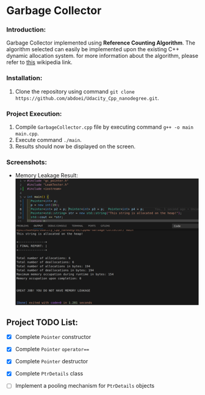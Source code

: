 # Garbage Collector

### Introduction:

Garbage Collector implemented using **Reference Counting Algorithm**. The algorithm selected can easily be implemented upon the existing C++ dynamic allocation system. for more information about the algorithm, please refer to [this](https://en.wikipedia.org/wiki/Reference_counting) wikipedia link.

### Installation:

1. Clone the repository using command `git clone https://github.com/abdoei/Udacity_Cpp_nanodegree.git`.

### Project Execution:

1. Compile `GarbageCollector.cpp` file by executing command `g++ -o main main.cpp`.
2. Execute command `./main`.
3. Results should now be displayed on the screen.

### Screenshots:

- Memory Leakage Result:![Results](<Screenshot from 2023-09-15 12-39-59.png>)



## Project TODO List:
- [x] Complete `Pointer` constructor
- [x] Complete `Pointer` `operator==`
- [x] Complete `Pointer` destructor
- [x] Complete `PtrDetails` class
- [ ] Implement a pooling mechanism for `PtrDetails` objects


